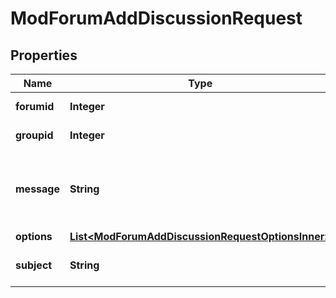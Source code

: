 

# ModForumAddDiscussionRequest


## Properties

| Name | Type | Description | Notes |
|------------ | ------------- | ------------- | -------------|
|**forumid** | **Integer** | Forum instance ID |  |
|**groupid** | **Integer** | The group, default to 0 |  [optional] |
|**message** | **String** | New Discussion message (only html format allowed) |  |
|**options** | [**List&lt;ModForumAddDiscussionRequestOptionsInner&gt;**](ModForumAddDiscussionRequestOptionsInner.md) |  |  [optional] |
|**subject** | **String** | New Discussion subject |  |



